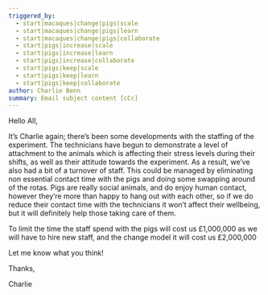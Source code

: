 ```yaml
---
triggered_by:
  - start|macaques|change|pigs|scale
  - start|macaques|change|pigs|learn
  - start|macaques|change|pigs|collaborate
  - start|pigs|increase|scale
  - start|pigs|increase|learn
  - start|pigs|increase|collaborate
  - start|pigs|keep|scale
  - start|pigs|keep|learn
  - start|pigs|keep|collaborate
author: Charlie Benn
summary: Email subject content [cCc]
---
```

Hello All,

It’s Charlie again; there’s been some developments with the staffing of the experiment. The technicians have begun to demonstrate a level of attachment to the animals which is affecting their stress levels during their shifts, as well as their attitude towards the experiment. As a result, we’ve also had a bit of a turnover of staff. This could be managed by eliminating non essential contact time with the pigs and doing some swapping around of the rotas. Pigs are really social animals, and do enjoy human contact, however they’re more than happy to hang out with each other, so if we do reduce their contact time with the technicians it won’t affect their wellbeing, but it will definitely help those taking care of them.

To limit the time the staff spend with the pigs will cost us £1,000,000 as we will have to hire new staff, and the change model it will cost us £2,000,000

Let me know what you think! 

Thanks,

Charlie
